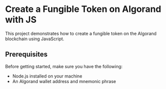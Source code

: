 # Create a Fungible Token on Algorand with JS

This project demonstrates how to create a fungible token on the Algorand blockchain using JavaScript.

## Prerequisites

Before getting started, make sure you have the following:

- Node.js installed on your machine
- An Algorand wallet address and mnemonic phrase

